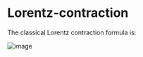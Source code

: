 # Lorentz-contraction

 

The classical Lorentz contraction formula is:

![image](https://github.com/SteveJustin1963/Lorentz-contraction/assets/58069246/4fef995f-af14-410d-b35c-f750ace55dc5)

 

